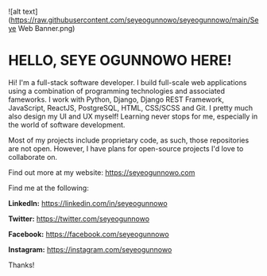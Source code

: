 ![alt text](https://raw.githubusercontent.com/seyeogunnowo/seyeogunnowo/main/Seye Web Banner.png)
# **HELLO, SEYE OGUNNOWO** HERE!
Hi! I'm a full-stack software developer. I build full-scale web applications using a combination of programming technologies and associated fameworks. I work with Python, Django, Django REST Framework, JavaScript, ReactJS, PostgreSQL, HTML, CSS/SCSS and Git. I pretty much also design my UI and UX myself! Learning never stops for me, especially in the world of software development.

Most of my projects include proprietary code, as such, those repositories are not open. However, I have plans for open-source projects I'd love to collaborate on.

Find out more at my website: https://seyeogunnowo.com

Find me at the following:

**LinkedIn:** https://linkedin.com/in/seyeogunnowo

**Twitter:** https://twitter.com/seyeogunnowo 

**Facebook:** https://facebook.com/seyeogunnowo

**Instagram:** https://instagram.com/seyeogunnowo

Thanks!

